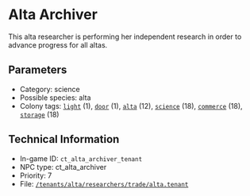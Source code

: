 # Alta Archiver

This alta researcher is performing her independent research in order to advance progress for all altas.

## Parameters

- Category: science
- Possible species: alta
- Colony tags: [`light`](https://ceterai.github.io/MyEnternia/Wiki/Tags/Light) (1), [`door`](https://ceterai.github.io/MyEnternia/Wiki/Tags/Door) (1), [`alta`](https://ceterai.github.io/MyEnternia/Wiki/Tags/Alta) (12), [`science`](https://ceterai.github.io/MyEnternia/Wiki/Tags/Science) (18), [`commerce`](https://ceterai.github.io/MyEnternia/Wiki/Tags/Commerce) (18), [`storage`](https://ceterai.github.io/MyEnternia/Wiki/Tags/Storage) (18)

## Technical Information

- In-game ID: `ct_alta_archiver_tenant`
- NPC type: ct_alta_archiver
- Priority: 7
- File: [`/tenants/alta/researchers/trade/alta.tenant`](https://github.com/Ceterai/Enternia/blob/main/tenants/alta/researchers/trade/alta.tenant)
